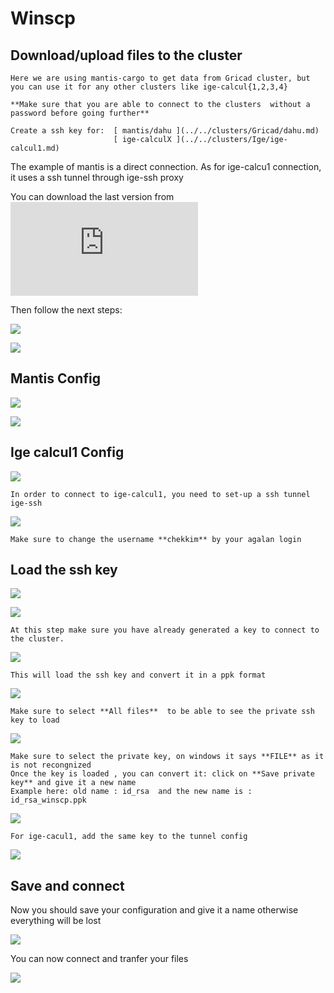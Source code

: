 
# Winscp

## Download/upload files to the cluster

```{note}
Here we are using mantis-cargo to get data from Gricad cluster, but you can use it for any other clusters like ige-calcul{1,2,3,4}

**Make sure that you are able to connect to the clusters  without a password before going further**

Create a ssh key for:  [ mantis/dahu ](../../clusters/Gricad/dahu.md)
                       [ ige-calculX ](../../clusters/Ige/ige-calcul1.md)

```

The example of mantis is a direct connection. As for ige-calcu1 connection, it uses a ssh tunnel through ige-ssh proxy

You can download the last version from  ![ here ](https://winscp.net/eng/download.php) 

Then follow the next steps:

![](./images/winscp0.PNG)

![](./images/wscp1.PNG)


## Mantis Config


![](./images/winscp1.PNG)

![](./images/winscp2.PNG)


## Ige calcul1 Config


![](./images/wscp2.PNG)
```{note}
In order to connect to ige-calcul1, you need to set-up a ssh tunnel ige-ssh

```
![](./images/wscp3.PNG)

```{caution}
Make sure to change the username **chekkim** by your agalan login
```


## Load the ssh key 

![](./images/wscp21.PNG)

![](./images/wscp22.PNG)

```{note}
At this step make sure you have already generated a key to connect to the cluster.

```

![](./images/winscp5.PNG)

```{note}
This will load the ssh key and convert it in a ppk format 
```

![](./images/wscp23.PNG)

```{note}
Make sure to select **All files**  to be able to see the private ssh key to load
```

![](./images/wscp24.PNG)

```{note}
Make sure to select the private key, on windows it says **FILE** as it is not recongnized
Once the key is loaded , you can convert it: click on **Save private key** and give it a new name
Example here: old name : id_rsa  and the new name is : id_rsa_winscp.ppk
```


![](./images/winscp6.PNG)

```{note}
For ige-cacul1, add the same key to the tunnel config
```
![](./images/wscp4.PNG)

## Save and connect

Now you should save your configuration and give it a name otherwise everything will be lost

![](./images/wscp5.PNG)

You can now connect and tranfer your files

![](./images/wscp6.PNG)

